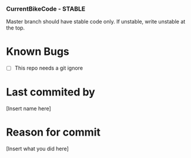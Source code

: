  ### CurrentBikeCode - STABLE
 Master branch should have stable code only. If unstable, write unstable at the top.

 # Known Bugs
  - [ ] This repo needs a git ignore
 
 # Last commited by
 [Insert name here]
 
 # Reason for commit
[Insert what you did here]
